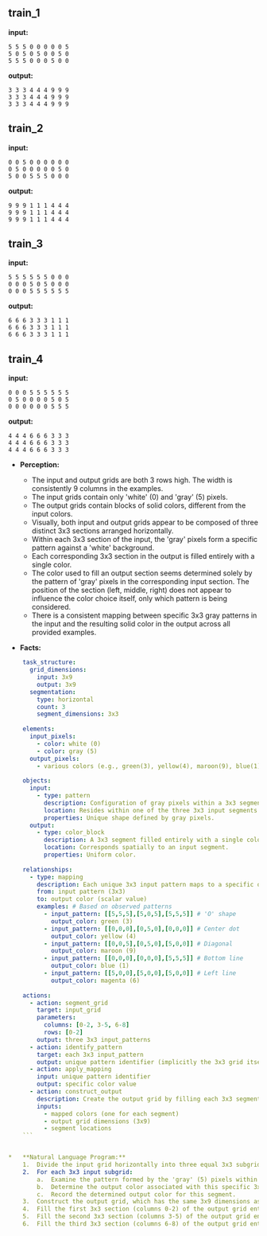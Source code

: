 
## train_1

**input:**
```
5 5 5 0 0 0 0 0 5
5 0 5 0 5 0 0 5 0
5 5 5 0 0 0 5 0 0
```


**output:**
```
3 3 3 4 4 4 9 9 9
3 3 3 4 4 4 9 9 9
3 3 3 4 4 4 9 9 9
```


## train_2

**input:**
```
0 0 5 0 0 0 0 0 0
0 5 0 0 0 0 0 5 0
5 0 0 5 5 5 0 0 0
```


**output:**
```
9 9 9 1 1 1 4 4 4
9 9 9 1 1 1 4 4 4
9 9 9 1 1 1 4 4 4
```


## train_3

**input:**
```
5 5 5 5 5 5 0 0 0
0 0 0 5 0 5 0 0 0
0 0 0 5 5 5 5 5 5
```


**output:**
```
6 6 6 3 3 3 1 1 1
6 6 6 3 3 3 1 1 1
6 6 6 3 3 3 1 1 1
```


## train_4

**input:**
```
0 0 0 5 5 5 5 5 5
0 5 0 0 0 0 5 0 5
0 0 0 0 0 0 5 5 5
```


**output:**
```
4 4 4 6 6 6 3 3 3
4 4 4 6 6 6 3 3 3
4 4 4 6 6 6 3 3 3
```

*   **Perception:**
    *   The input and output grids are both 3 rows high. The width is consistently 9 columns in the examples.
    *   The input grids contain only 'white' (0) and 'gray' (5) pixels.
    *   The output grids contain blocks of solid colors, different from the input colors.
    *   Visually, both input and output grids appear to be composed of three distinct 3x3 sections arranged horizontally.
    *   Within each 3x3 section of the input, the 'gray' pixels form a specific pattern against a 'white' background.
    *   Each corresponding 3x3 section in the output is filled entirely with a single color.
    *   The color used to fill an output section seems determined solely by the pattern of 'gray' pixels in the corresponding input section. The position of the section (left, middle, right) does not appear to influence the color choice itself, only which pattern is being considered.
    *   There is a consistent mapping between specific 3x3 gray patterns in the input and the resulting solid color in the output across all provided examples.

*   **Facts:**
    
```yaml
    task_structure:
      grid_dimensions:
        input: 3x9
        output: 3x9
      segmentation:
        type: horizontal
        count: 3
        segment_dimensions: 3x3
    
    elements:
      input_pixels:
        - color: white (0)
        - color: gray (5)
      output_pixels:
        - various colors (e.g., green(3), yellow(4), maroon(9), blue(1), magenta(6))
    
    objects:
      input:
        - type: pattern
          description: Configuration of gray pixels within a 3x3 segment.
          location: Resides within one of the three 3x3 input segments.
          properties: Unique shape defined by gray pixels.
      output:
        - type: color_block
          description: A 3x3 segment filled entirely with a single color.
          location: Corresponds spatially to an input segment.
          properties: Uniform color.
    
    relationships:
      - type: mapping
        description: Each unique 3x3 input pattern maps to a specific output color.
        from: input pattern (3x3)
        to: output color (scalar value)
        examples: # Based on observed patterns
          - input_pattern: [[5,5,5],[5,0,5],[5,5,5]] # 'O' shape
            output_color: green (3)
          - input_pattern: [[0,0,0],[0,5,0],[0,0,0]] # Center dot
            output_color: yellow (4)
          - input_pattern: [[0,0,5],[0,5,0],[5,0,0]] # Diagonal
            output_color: maroon (9)
          - input_pattern: [[0,0,0],[0,0,0],[5,5,5]] # Bottom line
            output_color: blue (1)
          - input_pattern: [[5,0,0],[5,0,0],[5,0,0]] # Left line
            output_color: magenta (6)
    
    actions:
      - action: segment_grid
        target: input_grid
        parameters:
          columns: [0-2, 3-5, 6-8]
          rows: [0-2]
        output: three 3x3 input_patterns
      - action: identify_pattern
        target: each 3x3 input_pattern
        output: unique pattern identifier (implicitly the 3x3 grid itself)
      - action: apply_mapping
        input: unique pattern identifier
        output: specific color value
      - action: construct_output
        description: Create the output grid by filling each 3x3 segment with its mapped color.
        inputs:
          - mapped colors (one for each segment)
          - output grid dimensions (3x9)
          - segment locations
    ```


*   **Natural Language Program:**
    1.  Divide the input grid horizontally into three equal 3x3 subgrids (columns 0-2, 3-5, and 6-8).
    2.  For each 3x3 input subgrid:
        a.  Examine the pattern formed by the 'gray' (5) pixels within that subgrid.
        b.  Determine the output color associated with this specific 3x3 pattern based on a predefined mapping rule (e.g., 'O' pattern maps to 'green', 'center dot' maps to 'yellow', 'diagonal' maps to 'maroon', 'bottom line' maps to 'blue', 'left line' maps to 'magenta').
        c.  Record the determined output color for this segment.
    3.  Construct the output grid, which has the same 3x9 dimensions as the input.
    4.  Fill the first 3x3 section (columns 0-2) of the output grid entirely with the color determined in step 2b for the first input subgrid.
    5.  Fill the second 3x3 section (columns 3-5) of the output grid entirely with the color determined in step 2b for the second input subgrid.
    6.  Fill the third 3x3 section (columns 6-8) of the output grid entirely with the color determined in step 2b for the third input subgrid.
